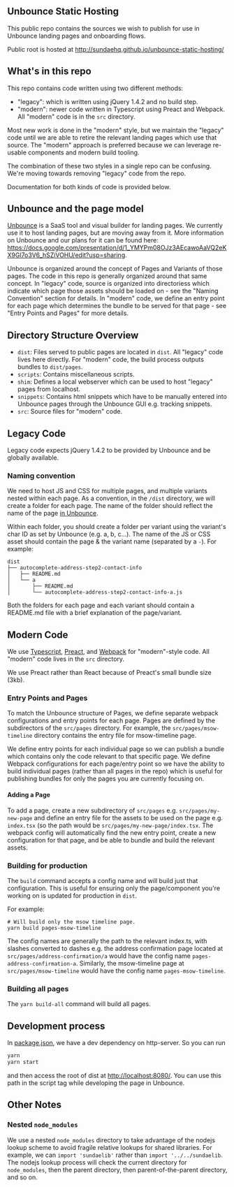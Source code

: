 ## Unbounce Static Hosting

This public repo contains the sources we wish to publish for use in Unbounce landing pages and onboarding flows.

Public root is hosted at http://sundaehq.github.io/unbounce-static-hosting/

## What's in this repo
This repo contains code written using two different methods: 
- "legacy": which is written using jQuery 1.4.2 and no build step.
- "modern": newer code written in Typescript using Preact and Webpack. All "modern" code is in the `src` directory.

Most new work is done in the "modern" style, but we maintain the "legacy" code until we are able to retire the relevant landing pages which use that source. The "modern" approach is preferred because we can leverage re-usable components and modern build tooling.

The combination of these two styles in a single repo can be confusing. We're moving towards removing "legacy" code from the repo.

Documentation for both kinds of code is provided below.

## Unbounce and the page model
[Unbounce](unbounce.com) is a SaaS tool and visual builder for landing pages. We currently use it to host landing pages, but are moving away from it. More information on Unbounce and our plans for it can be found here: https://docs.google.com/presentation/d/1_YMYPm08OJz3AEcawoAaVQ2eKX9Gl7o3V6_hSZiVOHU/edit?usp=sharing.

Unbounce is organized around the concept of Pages and Variants of those pages. The code in this repo is generally organized around that same concept. In "legacy" code, source is organized into directoriess which indicate which page those assets should be loaded on - see the "Naming Convention" section for details. In "modern" code, we define an entry point for each page which determines the bundle to be served for that page - see "Entry Points and Pages" for more details.

## Directory Structure Overview
- `dist`: Files served to public pages are located in `dist`. All "legacy" code lives here directly. For "modern" code, the build process outputs bundles to `dist/pages`.
- `scripts`: Contains miscellaneous scripts.
- `shim`: Defines a local webserver which can be used to host "legacy" pages from localhost.
- `snippets`: Contains html snippets which have to be manually entered into Unbounce pages through the Unbounce GUI e.g. tracking snippets.
- `src`: Source files for "modern" code.

## Legacy Code

Legacy code expects jQuery 1.4.2 to be provided by Unbounce and be globally available.

### Naming convention

We need to host JS and CSS for multiple pages, and multiple variants nested within each page.
As a convention, in the `/dist` directory, we will create a folder for each page.
The name of the folder should reflect the name of the page [in Unbounce](https://app.unbounce.com/3108821/pages?show_only=all&direction=desc&sort_option=updated_at&group_id=1986861).

Within each folder, you should create a folder per variant using the variant's char ID as set by Unbounce (e.g. a, b, c...). The name of the JS or CSS asset should contain the page & the variant name (separated by a `-`). For example:

```
dist
├── autocomplete-address-step2-contact-info
│   ├── README.md
│   └── a
│       ├── README.md
│       └── autocomplete-address-step2-contact-info-a.js
```

Both the folders for each page and each variant should contain a README.md file with a brief explanation of the page/variant.

## Modern Code

We use [Typescript](https://www.typescriptlang.org/), [Preact](https://preactjs.com/), and [Webpack](https://webpack.js.org/) for "modern"-style code. All "modern" code lives in the `src` directory.

We use Preact rather than React because of Preact's small bundle size (3kb).

### Entry Points and Pages
To match the Unbounce structure of Pages, we define separate webpack configurations and entry points for each page. Pages are defined by the subdirectors of the `src/pages` directory. For example, the `src/pages/msow-timeline` directory contains the entry file for msow-timeline page.

We define entry points for each individual page so we can publish a bundle which contains only the code relevant to that specific page. We define Webpack configurations for each page/entry point so we have the ability to build individual pages (rather than all pages in the repo) which is useful for publishing bundles for only the pages you are currently focusing on.

#### Adding a Page
To add a page, create a new subdirectory of `src/pages` e.g. `src/pages/my-new-page` and define an entry file for the assets to be used on the page e.g. `index.tsx` (so the path would be `src/pages/my-new-page/index.tsx`. The webpack config will automatically find the new entry point, create a new configuration for that page, and be able to bundle and build the relevant assets.

### Building for production

The `build` command accepts a config name and will build just that configuration. This is useful for ensuring only the page/component you're working on is updated for production in `dist`.

For example:
```
# Will build only the msow timeline page.
yarn build pages-msow-timeline
```
The config names are generally the path to the relevant index.ts, with slashes converted to dashes e.g. the address confirmation page located at `src/pages/address-confirmation/a` would have the config name `pages-address-confirmation-a`. Similarly, the msow-timeline page at `src/pages/msow-timeline` would have the config name `pages-msow-timeline`.

### Building all pages
The `yarn build-all` command will build all pages.

## Development process

In [package.json](./package.json), we have a dev dependency on http-server. So you can run

```javascript
yarn
yarn start
```

and then access the root of dist at [http://localhost:8080/](). You can use this path in the script tag while developing the page in Unbounce.

## Other Notes

### Nested `node_modules`

We use a nested `node_modules` directory to take advantage of the nodejs lookup scheme to avoid fragile relative lookups for shared libraries. For example, we can `import 'sundaelib'` rather than `import '../../sundaelib`. The nodejs lookup process will check the current directory for `node_modules`, then the parent directory, then parent-of-the-parent directory, and so on.
